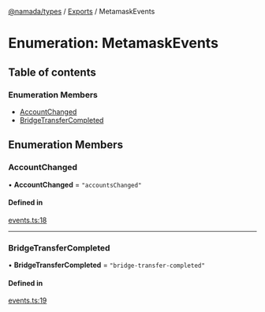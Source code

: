 [@namada/types](../README.md) / [Exports](../modules.md) / MetamaskEvents

# Enumeration: MetamaskEvents

## Table of contents

### Enumeration Members

- [AccountChanged](MetamaskEvents.md#accountchanged)
- [BridgeTransferCompleted](MetamaskEvents.md#bridgetransfercompleted)

## Enumeration Members

### AccountChanged

• **AccountChanged** = ``"accountsChanged"``

#### Defined in

[events.ts:18](https://github.com/anoma/namada-interface/blob/b81618b0/packages/types/src/events.ts#L18)

___

### BridgeTransferCompleted

• **BridgeTransferCompleted** = ``"bridge-transfer-completed"``

#### Defined in

[events.ts:19](https://github.com/anoma/namada-interface/blob/b81618b0/packages/types/src/events.ts#L19)
